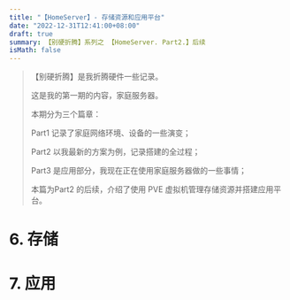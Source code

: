 ```yaml
---
title: "【HomeServer】- 存储资源和应用平台"
date: "2022-12-31T12:41:00+08:00"
draft: true
summary: 【别硬折腾】系列之 【HomeServer. Part2.】后续
isMath: false
---
```


> 【别硬折腾】是我折腾硬件一些记录。
> 
> 这是我的第一期的内容，家庭服务器。
> 
> 本期分为三个篇章：
> 
> Part1 记录了家庭网络环境、设备的一些演变；
> 
> Part2 以我最新的方案为例，记录搭建的全过程；
> 
> Part3 是应用部分，我现在正在使用家庭服务器做的一些事情；
> 
> 本篇为Part2 的后续，介绍了使用 PVE 虚拟机管理存储资源并搭建应用平台。

# 6. 存储

# 7. 应用
